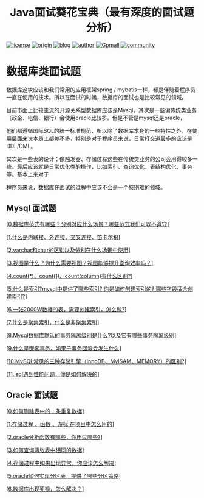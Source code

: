 <center><h1>Java面试葵花宝典（最有深度的面试题分析）</h1></center>

[![license](https://img.shields.io/hexpm/l/plug.svg?style=flat-square)](https://github.com/2227324689/ToBeBetter/blob/master/LICENSE) [![origin](https://img.shields.io/badge/origin-%E5%92%95%E6%B3%A1%E5%AD%A6%E9%99%A2-yellowgreen.svg?style=flat-square)](https://www.gupaoedu.com) [![blog](https://img.shields.io/badge/blog-%E5%8D%9A%E5%AE%A2-orange.svg?style=flat-square)](https://istio.tech) [![author](https://img.shields.io/badge/author-Mic-blue.svg?style=flat-square)](#) [![Gpmall](https://img.shields.io/badge/linked-gpmall-red.svg?style=flat-square)](#) [![community](https://img.shields.io/badge/community-%E6%8A%80%E6%9C%AF%E7%A4%BE%E5%8C%BA-lightgrey.svg?style=flat-square)](https://gper.club)

# 数据库类面试题

数据库这块应该和我们常用的应用框架spring / mybatis一样，都是伴随着程序员一直在使用的技术。所以在面试的时候，数据库的面试也是比较常见的领域。

目前市面上比较主流的开源关系型数据库应该是Mysql，其次是一些偏传统类业务（政企、电信、银行）会使用oracle比较多。但是不管是mysql还是oracle，

他们都遵循国际SQL的统一标准规范，所以除了数据库本身的一些特性之外，在使用层面来说本质上都差不多，特别是对于程序员来说，日常打交道最多的应该是DDL/DML。

其次是一些表的设计；像触发器、存储过程这些在传统类业务的公司会用得较多一些。最后应该就是日常优化类的操作，比如索引、查询优化、表结构优化、事务等。基本上来对于

程序员来说，数据库在面试的过程中应该不会是一个特别难的领域。



## Mysql 面试题

[[0.数据库范式有哪些？分别对应什么场景？哪些范式我们可以不遵守]]()

[[1.什么是内联接、外连接、交叉连接、笛卡尔积]]()

[[2.varchar和char的区别以及分别在什么场景中使用]]()

[[3.视图是什么？为什么需要视图？视图能够提升查询效率吗？]]()

[[4.count(*)、count(1)、count(column)有什么区别?]]()

[[5.什么是索引?mysql中提供了哪些索引? 你是如何创建索引的? 哪些字段适合创建索引?]]()

[[6.一张2000W数据的表，需要创建索引，怎么做?]]()

[[7.什么是聚集索引，什么是非聚集索引]]()

[[8.Mysql数据库默认的事务隔离级别是什么?以及它有哪些事务隔离级别]]()

[[9.什么是嵌套事务，如果子事务回滚会发生什么]]()

[[10.MySQL常见的三种存储引擎（InnoDB、MyISAM、MEMORY）的区别?]]()

[[11. sql遇到性能问题，你是如何解决的]]()

## Oracle 面试题

[[0.如何删除表中的一条重复数据]]()

[[1.存储过程 、函数 、游标 在项目中怎么用的]]()

[[2.oracle分析函数有哪些，你用过哪些?]]()

[[3.如何查询两张表中相同的数据]]()

[[4.存储过程中如果出现异常，你应该怎么解决]]()

[[5.oracle如何实现分区表，提供了哪些分区策略]]()

[[6.数据库出现死锁，怎么解决？]]()



